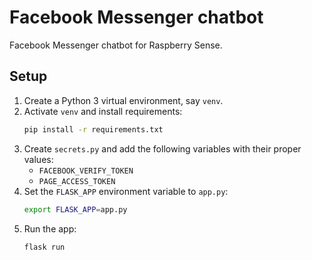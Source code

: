 # Facebook Messenger chatbot
Facebook Messenger chatbot for Raspberry Sense.

## Setup
1. Create a Python 3 virtual environment, say `venv`.
1. Activate `venv` and install requirements:
   ```bash
   pip install -r requirements.txt
   ```
1. Create `secrets.py` and add the following variables with their proper values:
   * `FACEBOOK_VERIFY_TOKEN`
   * `PAGE_ACCESS_TOKEN`
1. Set the `FLASK_APP` environment variable to `app.py`:
   ```bash
   export FLASK_APP=app.py
   ```
1. Run the app:
   ```bash
   flask run
   ```

